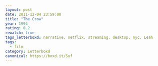 ```yaml
---
layout: post 
date: 2011-12-04 23:59:00
title: "The Crow"
year: 1994
rating: 0.2
rewatch: true
tags_letterboxd: narrative, netflix, streaming, desktop, nyc, Leah
tags:
  - film
category: Letterboxd
canonical: https://boxd.it/Suf
---
```

